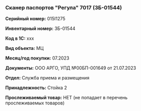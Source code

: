 ### Сканер паспортов "Регула" 7017 (ЗБ-01544) </br>

**Серийный номер:** 015I1275</br>

**Инвентарный номер:** ЗБ-01544 </br>

**Код в 1С:** xxx </br> 

**Вид объекта:** МЦ

**Месяц/год покупки:** 07.2023 </br>

**Документы:** ООО АРГО, УПД №00БП-001649 от 21.07.2023 </br>

**Отдел:** Служба приема и размещения </br>

**Принадлежность:** Стойка 2</br>

**Прослеживаемый товар:** НЕТ (не попадает в перечень прослеживаемых товаров)
